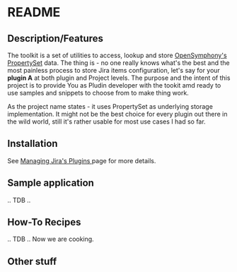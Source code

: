 # README

## Description/Features
The toolkit is a set of utilities to access, lookup and store [OpenSymphony's PropertySet](http://www.opensymphony.com/propertyset/) data. The thing is - no one really knows what's the best and the most painless process to store Jira items configuration, let's say for your **__plugin A__** at both plugin and Project levels.
The purpose and the intent of this project is to provide You as Pludin developer with the tookit amd ready to use samples and snippets to choose from to make thing work. 

As the project name states - it uses PropertySet as underlying storage implementation. It might not be the best choice for every plugin out there in the wild world, still it's rather usable for most use cases I had so far.

## Installation
See [Managing Jira's Plugins ](http://confluence.atlassian.com/display/JIRA/Managing+JIRA's+Plugins) page for more details.

## Sample application
.. TDB ..

## How-To Recipes
.. TDB .. Now we are cooking.

## Other stuff 
